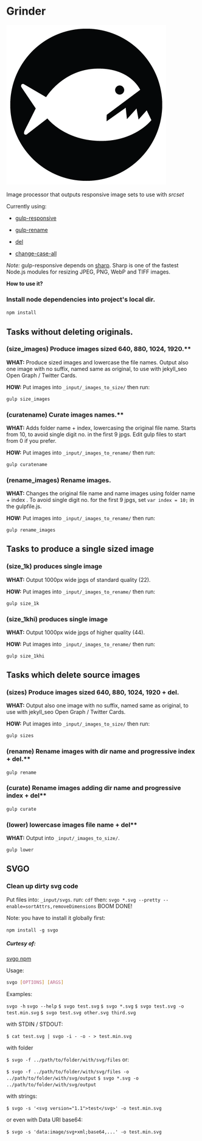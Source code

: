 # Grinder

![eat my images, you photoshop alternative!](/piranha.png)

Image processor that outputs responsive image sets to use with _srcset_

Currently using:

- [gulp-responsive](https://github.com/mahnunchik/gulp-responsive)

- [gulp-rename](https://github.com/hparra/gulp-rename)

- [del](https://github.com/sindresorhus/del)

- [change-case-all](https://github.com/btxtiger/change-case-all)


_Note:_ gulp-responsive depends on [sharp](https://github.com/lovell/sharp). Sharp is one of the fastest Node.js modules for resizing JPEG, PNG, WebP and TIFF images.

**How to use it?**

### Install node dependencies into project's local dir.

```sh
npm install
```

## Tasks without deleting originals.

### **(size_images)** Produce images sized 640, 880, 1024, 1920.**

**WHAT:**
Produce sized images and lowercase the file names. Output also one image with no suffix, named same as original, to use with jekyll_seo Open Graph / Twitter Cards.

**HOW:**
Put images into ```_input/_images_to_size/``` then run:

```sh
gulp size_images
```

### **(curatename)** Curate images names.**

**WHAT:**
Adds folder name + index, lowercasing the original file name.
Starts from 10, to avoid single digit no. in the first 9 jpgs.
Edit gulp files to start from 0 if you prefer.

**HOW:**
Put images into ```_input/_images_to_rename/``` then run:

```sh
gulp curatename
```

### **(rename_images)** Rename images.

**WHAT:**
Changes the original file name and name images using folder name + index .
To avoid single digit no. for the first 9 jpgs, set ```var index = 10;``` in the gulpfile.js.

**HOW:**
Put images into ```_input/_images_to_rename/``` then run:

```sh
gulp rename_images
```

## Tasks to produce a single sized image

### **(size_1k)** produces single image

**WHAT:**
Output 1000px wide jpgs of standard quality (22).

**HOW:**
Put images into ```_input/_images_to_rename/``` then run:

```sh
gulp size_1k
```


### **(size_1khi)** produces single image

**WHAT:**
Output 1000px wide jpgs of higher quality (44).

**HOW:**
Put images into ```_input/_images_to_rename/``` then run:

```sh
gulp size_1khi
```



## Tasks which delete source images


### **(sizes)** Produce images sized 640, 880, 1024, 1920 + del.

**WHAT:**
Output also one image with no suffix, named same as original, to use with jekyll_seo Open Graph / Twitter Cards.

**HOW:**
Put images into ```_input/_images_to_size/``` then run:

```sh
gulp sizes
```

### **(rename)** Rename images with dir name and progressive index + del.**

```sh
gulp rename
```

### **(curate)** Rename images adding dir name and progressive index + del**

```sh
gulp curate
```


### **(lower)** lowercase images file name + del**

**WHAT:**
Output into ```_input/_images_to_size/```.

```sh
gulp lower
```


## SVGO

### Clean up dirty svg code

Put files into: ```_input/svgs```.
run: ```cdf```
then: ```svgo *.svg --pretty --enable=sortAttrs,removeDimensions```
BOOM DONE!

Note: you have to install it globally first:

```npm install -g svgo```

##### Curtesy of:

[svgo npm](https://github.com/svg/svgo)

Usage:

```sh
svgo [OPTIONS] [ARGS]
```
Examples:

```svgo -h```
```svgo --help```
```$ svgo test.svg```
```$ svgo *.svg```
```$ svgo test.svg -o test.min.svg```
```$ svgo test.svg other.svg third.svg```

with STDIN / STDOUT:

```$ cat test.svg | svgo -i - -o - > test.min.svg```

with folder

```$ svgo -f ../path/to/folder/with/svg/files```
or:

```$ svgo -f ../path/to/folder/with/svg/files -o ../path/to/folder/with/svg/output```
```$ svgo *.svg -o ../path/to/folder/with/svg/output```

with strings:

```$ svgo -s '<svg version="1.1">test</svg>' -o test.min.svg```

or even with Data URI base64:

```$ svgo -s 'data:image/svg+xml;base64,...' -o test.min.svg```
